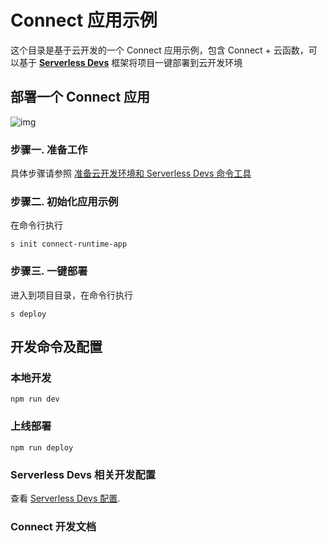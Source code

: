 # Connect 应用示例

这个目录是基于云开发的一个 Connect 应用示例，包含 Connect + 云函数，可以基于 **[Serverless Devs](https://www.serverless-devs.com/)** 框架将项目一键部署到云开发环境

## 部署一个 Connect 应用
![img](https://images.devsapp.cn/devs-github/logo.jpg)

### 步骤一. 准备工作

具体步骤请参照 [准备云开发环境和 Serverless Devs 命令工具](https://www.serverless-devs.com/docs/install)

### 步骤二. 初始化应用示例

在命令行执行

```
s init connect-runtime-app
```

### 步骤三. 一键部署

进入到项目目录，在命令行执行

```
s deploy
```

## 开发命令及配置

### 本地开发

```
npm run dev
```

### 上线部署

```
npm run deploy
```

### Serverless Devs 相关开发配置

查看 [Serverless Devs 配置](https://github.com/Serverless-Devs/Serverless-Devs).

### Connect 开发文档

<!-- 查看 [starter](https://eggjs.org/en/intro/quickstart.html). -->
